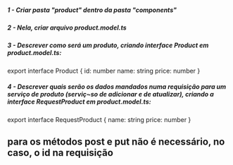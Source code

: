 ##### 1 - Criar pasta "product" dentro da pasta "components"


##### 2 - Nela, criar arquivo product.model.ts


##### 3 - Descrever como será um produto, criando interface Product em product.model.ts:
export interface Product {
    id: number
    name: string
    price: number
}


##### 4 - Descrever quais serão os dados mandados numa requisição para um serviço de produto (serviç~so de adicionar e de atualizar), criando a interface RequestProduct em product.model.ts:
export interface RequestProduct {
    name: string
    price: number
}

## para os métodos post e put não é necessário, no caso, o id na requisição